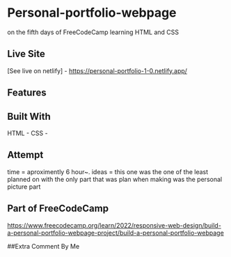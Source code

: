 # Personal-portfolio-webpage
on the fifth days of FreeCodeCamp learning HTML and CSS 

## Live Site
[See live on netlify] - https://personal-portfolio-1-0.netlify.app/

## Features




## Built With
HTML - 
CSS - 


## Attempt
time = aproximently 6 hour~.
ideas = this one was the one of the least planned on with the only part that was plan when making was the personal picture part

## Part of FreeCodeCamp
https://www.freecodecamp.org/learn/2022/responsive-web-design/build-a-personal-portfolio-webpage-project/build-a-personal-portfolio-webpage

##Extra Comment By Me

